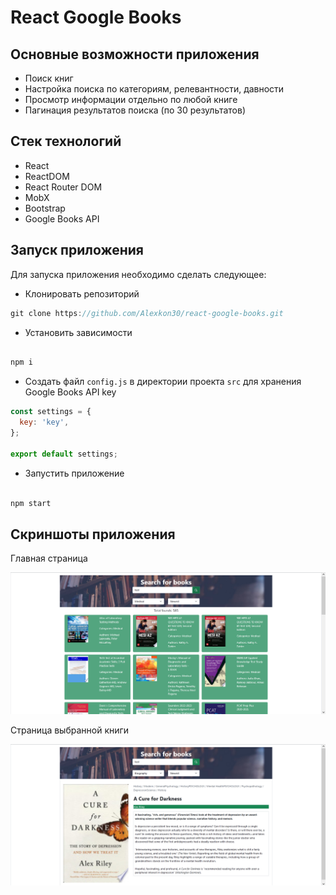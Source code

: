 # React Google Books

## Основные возможности приложения

- Поиск книг
- Настройка поиска по категориям, релевантности, давности
- Просмотр информации отдельно по любой книге
- Пагинация результатов поиска (по 30 результатов)

## Стек технологий

- React
- ReactDOM
- React Router DOM
- MobX
- Bootstrap
- Google Books API

## Запуск приложения

Для запуска приложения необходимо сделать следующее:

- Клонировать репозиторий

```js
git clone https://github.com/Alexkon30/react-google-books.git
```

- Установить зависимости

```bash

npm i


```

- Создать файл `config.js` в директории проекта `src` для хранения Google Books API key

```js
const settings = {
  key: 'key',
};

export default settings;
```

- Запустить приложение

```bash

npm start

```

## Скриншоты приложения

Главная страница

![1](./img/1.png)

Страница выбранной книги

![2](./img/2.png)
